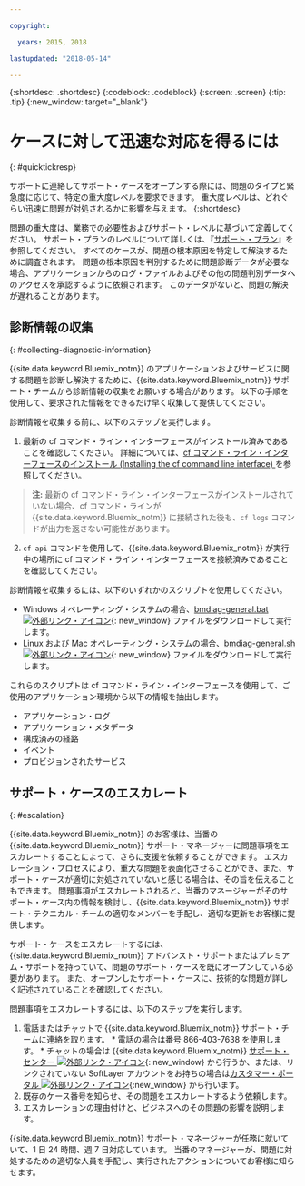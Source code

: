 ```yaml
---

copyright:

  years: 2015, 2018

lastupdated: "2018-05-14"

---
```



{:shortdesc: .shortdesc}
{:codeblock: .codeblock}
{:screen: .screen}
{:tip: .tip}
{:new_window: target="_blank"}


# ケースに対して迅速な対応を得るには
{: #quicktickresp}

サポートに連絡してサポート・ケースをオープンする際には、問題のタイプと緊急度に応じて、特定の重大度レベルを要求できます。 重大度レベルは、どれぐらい迅速に問題が対処されるかに影響を与えます。
{:shortdesc}

問題の重大度は、業務での必要性およびサポート・レベルに基づいて定義してください。 サポート・プランのレベルについて詳しくは、『[サポート・プラン](/docs/get-support/index.html)』を参照してください。 すべてのケースが、問題の根本原因を特定して解決するために調査されます。 問題の根本原因を判別するために問題診断データが必要な場合、アプリケーションからのログ・ファイルおよびその他の問題判別データへのアクセスを承認するように依頼されます。 このデータがないと、問題の解決が遅れることがあります。

## 診断情報の収集
{: #collecting-diagnostic-information}

{{site.data.keyword.Bluemix_notm}} のアプリケーションおよびサービスに関する問題を診断し解決するために、{{site.data.keyword.Bluemix_notm}} サポート・チームから診断情報の収集をお願いする場合があります。 以下の手順を使用して、要求された情報をできるだけ早く収集して提供してください。

診断情報を収集する前に、以下のステップを実行します。

1. 最新の cf コマンド・ライン・インターフェースがインストール済みであることを確認してください。 詳細については、[cf コマンド・ライン・インターフェースのインストール (Installing the cf command line interface) ](/docs/starters/install_cli.html)を参照してください。
>**注:** 最新の cf コマンド・ライン・インターフェースがインストールされていない場合、cf コマンド・ラインが {{site.data.keyword.Bluemix_notm}} に接続された後も、`cf logs` コマンドが出力を返さない可能性があります。
2. `cf api` コマンドを使用して、{{site.data.keyword.Bluemix_notm}} が実行中の場所に cf コマンド・ライン・インターフェースを接続済みであることを確認してください。

診断情報を収集するには、以下のいずれかのスクリプトを使用してください。

  * Windows オペレーティング・システムの場合、[bmdiag-general.bat ![外部リンク・アイコン](../icons/launch-glyph.svg "外部リンク・アイコン")](http://bluemix-mustgather.mybluemix.net/mustgather/general/bmdiag-general.bat){: new_window} ファイルをダウンロードして実行します。
  * Linux および Mac オペレーティング・システムの場合、[bmdiag-general.sh ![外部リンク・アイコン](../icons/launch-glyph.svg "外部リンク・アイコン")](http://bluemix-mustgather.mybluemix.net/mustgather/general/bmdiag-general.sh){: new_window} ファイルをダウンロードして実行します。

これらのスクリプトは cf コマンド・ライン・インターフェースを使用して、ご使用のアプリケーション環境から以下の情報を抽出します。
  * アプリケーション・ログ
  * アプリケーション・メタデータ
  * 構成済みの経路
  * イベント
  * プロビジョンされたサービス

## サポート・ケースのエスカレート
{: #escalation}

{{site.data.keyword.Bluemix_notm}} のお客様は、当番の {{site.data.keyword.Bluemix_notm}} サポート・マネージャーに問題事項をエスカレートすることによって、さらに支援を依頼することができます。 エスカレーション・プロセスにより、重大な問題を表面化させることができ、また、サポート・ケースが適切に対処されていないと感じる場合は、その旨を伝えることもできます。 問題事項がエスカレートされると、当番のマネージャーがそのサポート・ケース内の情報を検討し、{{site.data.keyword.Bluemix_notm}} サポート・テクニカル・チームの適切なメンバーを手配し、適切な更新をお客様に提供します。

サポート・ケースをエスカレートするには、{{site.data.keyword.Bluemix_notm}} アドバンスト・サポートまたはプレミアム・サポートを持っていて、問題のサポート・ケースを既にオープンしている必要があります。 また、オープンしたサポート・ケースに、技術的な問題が詳しく記述されていることを確認してください。

 問題事項をエスカレートするには、以下のステップを実行します。

  1. 電話またはチャットで {{site.data.keyword.Bluemix_notm}} サポート・チームに連絡を取ります。
    * 電話の場合は番号 866-403-7638 を使用します。
    * チャットの場合は {{site.data.keyword.Bluemix_notm}} [サポート・センター ![外部リンク・アイコン](../icons/launch-glyph.svg "外部リンク・アイコン")](https://console.bluemix.net/unifiedsupport/supportcenter){: new_window} から行うか、または、リンクされていない SoftLayer アカウントをお持ちの場合は[カスタマー・ポータル ![外部リンク・アイコン](../icons/launch-glyph.svg)](https://control.softlayer.com/){:new_window} から行います。
  2. 既存のケース番号を知らせ、その問題をエスカレートするよう依頼します。
  3. エスカレーションの理由付けと、ビジネスへのその問題の影響を説明します。

{{site.data.keyword.Bluemix_notm}} サポート・マネージャーが任務に就いていて、1 日 24 時間、週 7 日対応しています。 当番のマネージャーが、問題に対処するための適切な人員を手配し、実行されたアクションについてお客様に知らせます。
